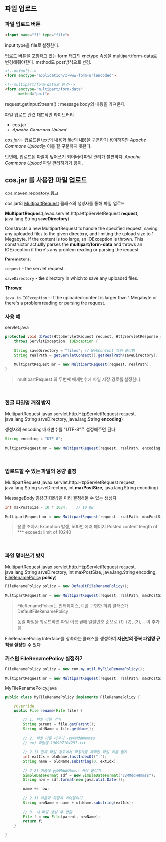 ## 파일 업로드

### 파일 업로드 버튼
```html
<input name="f1" type="file">
```
input type을 file로 설정한다.

업로드 버튼을 포함하고 있는 form 태그의  enctype 속성을 multipart/form-data로 변경해줘야한다. method도 post방식으로 변경.

```html
<!--default-->
<form enctype="application/x-www-form-urlencoded">

<!--multipart/form-data로 변경-->
<form enctype="multipart/form-data"
	  method="post">
```

request.getInputStream() : message body의 내용을 가져온다.


파일 업로드 관련 대표적인 라이브러리
* cos.jar
* *Apache Commons Upload*


*cos.jar*는 업로드된 text의 내용과 file의 내용을 구분하기 용이하지만 *Apache Commons Upload*는 이를 잘 구분하지 못한다.

반면에, 업로드된 파일이 덮어쓰기 되어버려 파일 관리가 불편하다. *Apache Commons Upload* 파일 관리하기가 용이.


## cos.jar 를 사용한 파일 업로드
[cos maven repository 링크](https://mvnrepository.com/artifact/servlets.com/cos/05Nov2002)

cos.jar의 [MultipartRequest](http://www.servlets.com/cos/javadoc/com/oreilly/servlet/MultipartRequest.html) 클래스의 생성자를 통해 파일 업로드

**MultipartRequest**(javax.servlet.http.HttpServletRequest **request**, java.lang.String **saveDirectory**)

Constructs a new MultipartRequest to handle the specified request, saving any uploaded files to the given directory, and limiting the upload size to 1 Megabyte. If the content is too large, an IOException is thrown. This constructor actually parses the **multipart/form-data** and throws an IOException if there's any problem reading or parsing the request.

**Parameters:**

`request`  - the servlet request.

`saveDirectory`  - the directory in which to save any uploaded files.

**Throws:**

`java.io.IOException`  - if the uploaded content is larger than 1 Megabyte or there's a problem reading or parsing the request.



### 사용 예
servlet.java
```java
protected void doPost(HttpServletRequest request, HttpServletResponse response) 
	throws ServletException, IOException {
	
	String saveDirectory = "files";	// WebContent 하위 폴더명
	String realPath = getServletContext().getRealPath(saveDirectory);	// servlet의 실제 tomcat 구동 경로
	
	MultipartRequest mr = new MultipartRequest(request, realPath);
}
```
>multipartRequest 의 두번째 매개변수에 파일 저장 경로를 설정한다.

<br>

### 한글 파일명 깨짐 방지
MultipartRequest(javax.servlet.http.HttpServletRequest request, java.lang.String saveDirectory, java.lang.String **encoding**)

 생성자의 encoding 매개변수를 "UTF-8"로 설정해주면 된다.

```java
String encoding = "UTF-8";
		
MultipartRequest mr = new MultipartRequest(request, realPath, encoding);
```
<br>

### 업로드할 수 있는 파일의 용량 결정
MultipartRequest(javax.servlet.http.HttpServletRequest request, java.lang.String saveDirectory, int **maxPostSize**, java.lang.String encoding)

MessageBody 총량(최대량)을 미리 결정해둘 수 있는 생성자

```java
int maxPostSize = 10 * 1024;	// 10 KB
		
MultipartRequest mr = new MultipartRequest(request, realPath, maxPostSize, encoding);
```
>용량 초과시 Exception 발생, 500번 에러  페이지
>Posted content length of *** exceeds limit of 10240

<br>

### 파일 덮어쓰기 방지

MultipartRequest(javax.servlet.http.HttpServletRequest request, java.lang.String saveDirectory, int maxPostSize, java.lang.String encoding, [FileRenamePolicy](http://www.servlets.com/cos/javadoc/com/oreilly/servlet/multipart/FileRenamePolicy.html) **policy**)


```java
FileRenamePolicy policy = new DefaultFileRenamePolicy();
		
MultipartRequest mr = new MultipartRequest(request, realPath, maxPostSize, encoding, policy);
```
>FileRenamePolicy는 인터페이스, 이를 구현한 하위 클래스가 DefaultFileRenamePolicy
>
>동일 파일을 업로드하면 파일 이름 끝에 일렬번호 순으로 (1), (2), (3), ...이 추가 됨

FileRenamePolicy Interface를 상속하는 클래스를 생성하여 **자신만의 중복 파일명 규칙을 설정**할 수 있다.

### 커스텀 FileRenamePolicy 설정하기
```java
FileRenamePolicy policy = new com.my.util.MyFileRenamePolicy();
		
MultipartRequest mr = new MultipartRequest(request, realPath, maxPostSize, encoding, policy);
```
MyFileRenamePolicy.java
```java
public class MyFileRenamePolicy implements FileRenamePolicy {

	@Override
	public File rename(File file) {
	
		// 1. 파일 이름 얻기
		String parent = file.getParent();
		String oldName = file.getName();
		
		// 2. 파일 이름 바꾸기 -yyMMddHHmmss
		// ex) 파일명-190907104257.txt
		
		// 2-1) 전체 파일 경로에서 확장자를 제외한 파일 이름 얻기
		int extIdx = oldName.lastIndexOf(".");
		String name = oldName.substring(0, extIdx);
		
		// 2-2) 이름에 yyMMddHHmmss 이어 붙이기
		SimpleDateFormat sdf = new SimpleDateFormat("yyMMddHHmmss");
		String now = sdf.format(new java.util.Date());
		
		name += now;
		
		// 2-3) 이름과 확장자 이어붙이기
		String newName = name + oldName.substring(extIdx);
		
		// 3. 새 파일 생성 후 반환
		File f = new File(parent, newName);
		return f;
	}

}
```
<!--stackedit_data:
eyJoaXN0b3J5IjpbNDUzNDEzNzc0LDExNzIyNTEwMzcsLTExNz
Q2OTgxNTksMTA5NjI1MDE3MiwxMjc5NjMyOTgxLDE3NjE2NTEy
NDksLTE5NTQ5NTc5MDgsMTgxNjkwNjAzMCwtMjA4ODc0NjYxMl
19
-->
